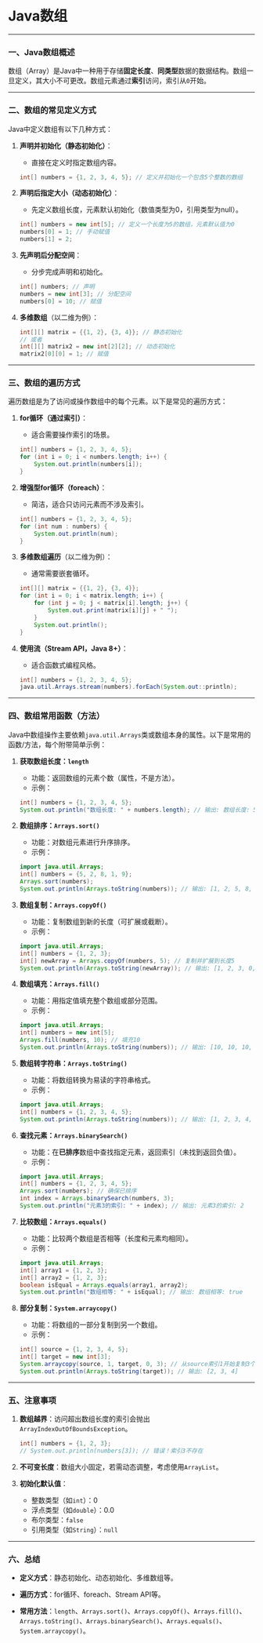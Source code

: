 # Java数组

---

### 一、Java数组概述
数组（Array）是Java中一种用于存储**固定长度**、**同类型**数据的数据结构。数组一旦定义，其大小不可更改。数组元素通过**索引**访问，索引从`0`开始。

---

### 二、数组的常见定义方式
Java中定义数组有以下几种方式：

1. **声明并初始化（静态初始化）**：
   - 直接在定义时指定数组内容。
   ```java
   int[] numbers = {1, 2, 3, 4, 5}; // 定义并初始化一个包含5个整数的数组
   ```

2. **声明后指定大小（动态初始化）**：
   - 先定义数组长度，元素默认初始化（数值类型为0，引用类型为null）。
   ```java
   int[] numbers = new int[5]; // 定义一个长度为5的数组，元素默认值为0
   numbers[0] = 1; // 手动赋值
   numbers[1] = 2;
   ```

3. **先声明后分配空间**：
   - 分步完成声明和初始化。
   ```java
   int[] numbers; // 声明
   numbers = new int[3]; // 分配空间
   numbers[0] = 10; // 赋值
   ```

4. **多维数组**（以二维为例）：
   ```java
   int[][] matrix = {{1, 2}, {3, 4}}; // 静态初始化
   // 或者
   int[][] matrix2 = new int[2][2]; // 动态初始化
   matrix2[0][0] = 1; // 赋值
   ```

---

### 三、数组的遍历方式
遍历数组是为了访问或操作数组中的每个元素。以下是常见的遍历方式：

1. **for循环（通过索引）**：
   - 适合需要操作索引的场景。
   ```java
   int[] numbers = {1, 2, 3, 4, 5};
   for (int i = 0; i < numbers.length; i++) {
       System.out.println(numbers[i]);
   }
   ```

2. **增强型for循环（foreach）**：
   - 简洁，适合只访问元素而不涉及索引。
   ```java
   int[] numbers = {1, 2, 3, 4, 5};
   for (int num : numbers) {
       System.out.println(num);
   }
   ```

3. **多维数组遍历**（以二维为例）：
   - 通常需要嵌套循环。
   ```java
   int[][] matrix = {{1, 2}, {3, 4}};
   for (int i = 0; i < matrix.length; i++) {
       for (int j = 0; j < matrix[i].length; j++) {
           System.out.print(matrix[i][j] + " ");
       }
       System.out.println();
   }
   ```

4. **使用流（Stream API，Java 8+）**：
   - 适合函数式编程风格。
   ```java
   int[] numbers = {1, 2, 3, 4, 5};
   java.util.Arrays.stream(numbers).forEach(System.out::println);
   ```

---

### 四、数组常用函数（方法）
Java中数组操作主要依赖`java.util.Arrays`类或数组本身的属性。以下是常用的函数/方法，每个附带简单示例：

1. **获取数组长度：`length`**  
   - 功能：返回数组的元素个数（属性，不是方法）。
   - 示例：
   ```java
   int[] numbers = {1, 2, 3, 4, 5};
   System.out.println("数组长度: " + numbers.length); // 输出: 数组长度: 5
   ```

2. **数组排序：`Arrays.sort()`**  
   - 功能：对数组元素进行升序排序。
   - 示例：
   ```java
   import java.util.Arrays;
   int[] numbers = {5, 2, 8, 1, 9};
   Arrays.sort(numbers);
   System.out.println(Arrays.toString(numbers)); // 输出: [1, 2, 5, 8, 9]
   ```

3. **数组复制：`Arrays.copyOf()`**  
   - 功能：复制数组到新的长度（可扩展或截断）。
   - 示例：
   ```java
   import java.util.Arrays;
   int[] numbers = {1, 2, 3};
   int[] newArray = Arrays.copyOf(numbers, 5); // 复制并扩展到长度5
   System.out.println(Arrays.toString(newArray)); // 输出: [1, 2, 3, 0, 0]
   ```

4. **数组填充：`Arrays.fill()`**  
   - 功能：用指定值填充整个数组或部分范围。
   - 示例：
   ```java
   import java.util.Arrays;
   int[] numbers = new int[5];
   Arrays.fill(numbers, 10); // 填充10
   System.out.println(Arrays.toString(numbers)); // 输出: [10, 10, 10, 10, 10]
   ```

5. **数组转字符串：`Arrays.toString()`**  
   - 功能：将数组转换为易读的字符串格式。
   - 示例：
   ```java
   import java.util.Arrays;
   int[] numbers = {1, 2, 3, 4, 5};
   System.out.println(Arrays.toString(numbers)); // 输出: [1, 2, 3, 4, 5]
   ```

6. **查找元素：`Arrays.binarySearch()`**  
   - 功能：在**已排序**数组中查找指定元素，返回索引（未找到返回负值）。
   - 示例：
   ```java
   import java.util.Arrays;
   int[] numbers = {1, 2, 3, 4, 5};
   Arrays.sort(numbers); // 确保已排序
   int index = Arrays.binarySearch(numbers, 3);
   System.out.println("元素3的索引: " + index); // 输出: 元素3的索引: 2
   ```

7. **比较数组：`Arrays.equals()`**  
   - 功能：比较两个数组是否相等（长度和元素均相同）。
   - 示例：
   ```java
   import java.util.Arrays;
   int[] array1 = {1, 2, 3};
   int[] array2 = {1, 2, 3};
   boolean isEqual = Arrays.equals(array1, array2);
   System.out.println("数组相等: " + isEqual); // 输出: 数组相等: true
   ```

8. **部分复制：`System.arraycopy()`**  
   - 功能：将数组的一部分复制到另一个数组。
   - 示例：
   ```java
   int[] source = {1, 2, 3, 4, 5};
   int[] target = new int[3];
   System.arraycopy(source, 1, target, 0, 3); // 从source索引1开始复制3个元素
   System.out.println(Arrays.toString(target)); // 输出: [2, 3, 4]
   ```

---

### 五、注意事项
1. **数组越界**：访问超出数组长度的索引会抛出`ArrayIndexOutOfBoundsException`。
   ```java
   int[] numbers = {1, 2, 3};
   // System.out.println(numbers[3]); // 错误！索引3不存在
   ```

2. **不可变长度**：数组大小固定，若需动态调整，考虑使用`ArrayList`。
3. **初始化默认值**：
   - 整数类型（如`int`）：0
   - 浮点类型（如`double`）：0.0
   - 布尔类型：`false`
   - 引用类型（如`String`）：`null`

---

### 六、总结
- **定义方式**：静态初始化、动态初始化、多维数组等。

- **遍历方式**：for循环、foreach、Stream API等。

- **常用方法**：`length`、`Arrays.sort()`、`Arrays.copyOf()`、`Arrays.fill()`、`Arrays.toString()`、`Arrays.binarySearch()`、`Arrays.equals()`、`System.arraycopy()`。

  

